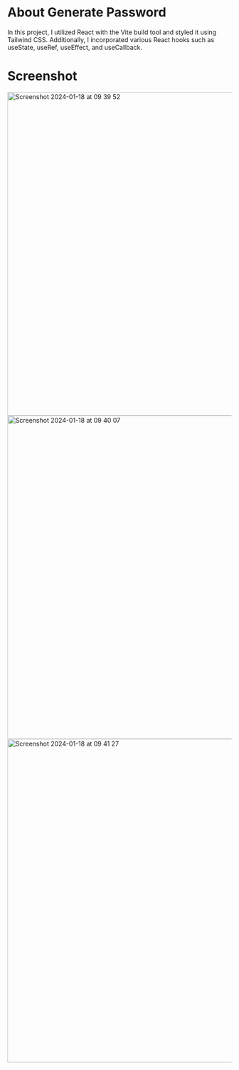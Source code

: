# About Generate Password
In this project, I utilized React with the Vite build tool and styled it using Tailwind CSS. Additionally, I incorporated various React hooks such as useState, useRef, useEffect, and useCallback.

# Screenshot
<img width="726" alt="Screenshot 2024-01-18 at 09 39 52" src="https://github.com/mojahid-belaman/Generate-Passord/assets/26336407/d41e3f28-0527-400f-9915-208a4f8ef0b8">
<img width="726" alt="Screenshot 2024-01-18 at 09 40 07" src="https://github.com/mojahid-belaman/Generate-Passord/assets/26336407/0baa3551-728b-4e56-b02d-68696887b7b7">
<img width="726" alt="Screenshot 2024-01-18 at 09 41 27" src="https://github.com/mojahid-belaman/Generate-Passord/assets/26336407/c698c397-6f54-4e79-9929-612e2e2bcb28">
